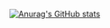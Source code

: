 [![Anurag's GitHub stats](https://github-readme-stats.vercel.app/api?username=Ala-Na&hide=stars&count_private=true)](https://github.com/anuraghazra/github-readme-stats)
